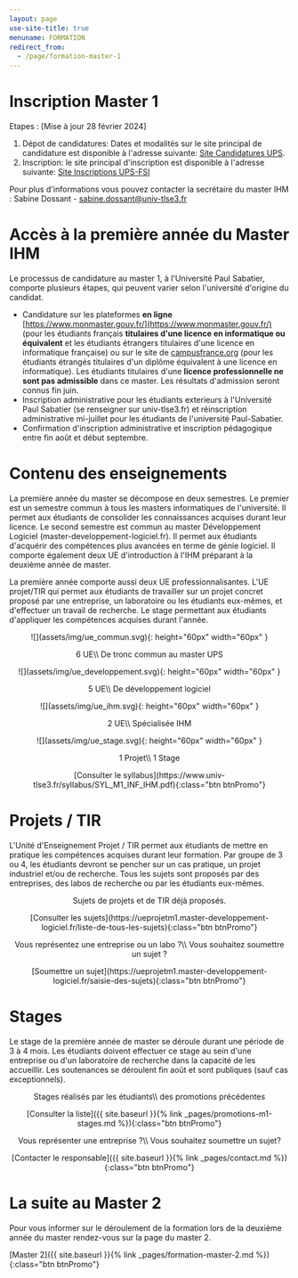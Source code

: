 ```yaml
---
layout: page
use-site-title: true
menuname: FORMATION
redirect_from:
  - /page/formation-master-1
---
```


# Inscription Master 1


Etapes : [Mise à jour 28 février 2024]

1. Dépot de candidatures: Dates et modalités sur le site principal de candidature est disponible à l'adresse suivante: [Site Candidatures UPS](https://www.univ-tlse3.fr/candidatures/candidature-en-licence-ou-master).
2. Inscription: le site principal d'inscription est disponible à l'adresse suivante: [Site Inscriptions UPS-FSI](https://www.univ-tlse3.fr/inscriptions/inscriptions-administratives-1)

Pour plus d'informations vous pouvez contacter la secrétaire du master IHM :
Sabine Dossant - [sabine.dossant@univ-tlse3.fr](mailto:sabine.dossant@univ-tlse3.fr)


# Accès à la première année du Master IHM

Le processus de candidature au master 1, à l'Université Paul Sabatier, comporte plusieurs étapes, qui peuvent varier selon l'université d'origine du candidat.

* Candidature sur les plateformes **en ligne** [https://www.monmaster.gouv.fr/](https://www.monmaster.gouv.fr/) 
(pour les étudiants français **titulaires d'une licence en informatique ou équivalent** et 
les étudiants étrangers titulaires d'une licence en informatique française) ou sur le 
site de [campusfrance.org](https://www.campusfrance.org/) (pour les étudiants étrangés titulaires d'un diplôme équivalent à une licence en informatique).
Les étudiants titulaires d'une **licence professionnelle ne sont pas admissible** dans ce master. Les résultats d'admission seront connus fin juin.
* Inscription administrative pour les étudiants exterieurs à l'Université Paul Sabatier (se renseigner sur univ-tlse3.fr) 
et réinscription administrative mi-juillet pour les étudiants de l'université Paul-Sabatier.
* Confirmation d'inscription administrative et inscription pédagogique entre fin août et début septembre.
 

# Contenu des enseignements

La première année du master se décompose en deux semestres. Le premier est un semestre commun à tous les masters informatiques de l'université. 
Il permet aux étudiants de consolider les connaissances acquises durant leur licence.
Le second semestre est commun au master Développement Logiciel (master-developpement-logiciel.fr). Il permet aux étudiants d'acquérir des compétences plus avancées en terme de génie logiciel. 
Il comporte également deux UE d'introduction à l'IHM préparant à la deuxième année de master.

La première année comporte aussi deux UE professionnalisantes. 
L'UE projet/TIR qui permet aux étudiants de travailler sur un projet concret proposé par une entreprise, un laboratoire ou les étudiants eux-mêmes, et d'effectuer un travail de recherche. 
Le stage permettant aux étudiants d'appliquer les compétences acquises durant l'année.

<div class="row">
<div class="col-sm-3">
<p style="text-align:center">
![](assets/img/ue_commun.svg){: height="60px" width="60px" }
</p>
<p style="text-align:center">
6 UE\\
De tronc commun au master UPS
</p>
</div>
<div class="col-sm-3">
<p style="text-align:center">
![](assets/img/ue_developpement.svg){: height="60px" width="60px" }
</p>
<p style="text-align:center">
5 UE\\
De développement logiciel
</p>
</div>
<div class="col-sm-3">
<p style="text-align:center">
![](assets/img/ue_ihm.svg){: height="60px" width="60px" }
</p>
<p style="text-align:center">
2 UE\\
Spécialisée IHM
</p>
</div>
<div class="col-sm-3">
<p style="text-align:center">
![](assets/img/ue_stage.svg){: height="60px" width="60px" }
</p>
<p style="text-align:center">
1 Projet\\
1 Stage
</p>
</div>
</div>
 
<p style="text-align:center">
[Consulter le syllabus](https://www.univ-tlse3.fr/syllabus/SYL_M1_INF_IHM.pdf){:class="btn btnPromo"}
</p>

# Projets / TIR

L'Unité d'Enseignement Projet / TIR permet aux étudiants de mettre en pratique les compétences acquises durant leur formation. 
Par groupe de 3 ou 4, les étudiants devront se pencher sur un cas pratique, un projet industriel et/ou de recherche. 
Tous les sujets sont proposés par des entreprises, des labos de recherche ou par les étudiants eux-mêmes.

<div class="row">
<div class="col-sm-6">
<p style="text-align:center">
Sujets de projets et de TIR déjà proposés.
</p>
<p style="text-align:center">
[Consulter les sujets](https://ueprojetm1.master-developpement-logiciel.fr/liste-de-tous-les-sujets){:class="btn btnPromo"}
</p>
</div>
<div class="col-sm-6">
<p style="text-align:center">
Vous représentez une entreprise ou un labo ?\\
Vous souhaitez soumettre un sujet ?
</p>
<p style="text-align:center">
[Soumettre un sujet](https://ueprojetm1.master-developpement-logiciel.fr/saisie-des-sujets){:class="btn btnPromo"}
</p>
</div>
</div>


# Stages

Le stage de la première année de master se déroule durant une période de 3 à 4 mois. 
Les étudiants doivent effectuer ce stage au sein d'une entreprise ou d'un laboratoire de recherche dans la capacité de les accueillir. 
Les soutenances se déroulent fin août et sont publiques (sauf cas exceptionnels).

<div class="row">
<div class="col-sm-6">
<p style="text-align:center">
Stages réalisés par les étudiants\\
des promotions précédentes
</p>
<p style="text-align:center">
[Consulter la liste]({{ site.baseurl }}{% link _pages/promotions-m1-stages.md %}){:class="btn btnPromo"}
</p>
</div>
<div class="col-sm-6">
<p style="text-align:center">
Vous représenter une entreprise ?\\
Vous souhaitez soumettre un sujet?
</p>
<p style="text-align:center">
[Contacter le responsable]({{ site.baseurl }}{% link _pages/contact.md %}){:class="btn btnPromo"}
</p>
</div>
</div>

# La suite au Master 2

Pour vous informer sur le déroulement de la formation lors de la deuxième année du master rendez-vous sur la page du master 2.

[Master 2]({{ site.baseurl }}{% link _pages/formation-master-2.md %}){:class="btn btnPromo"}
